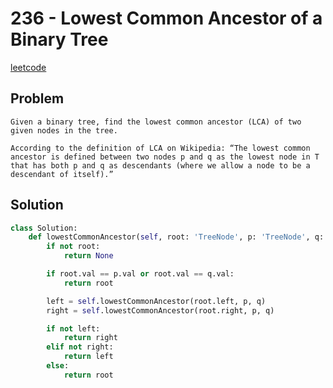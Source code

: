 # 236 - Lowest Common Ancestor of a Binary Tree

[leetcode](https://leetcode.com/problems/lowest-common-ancestor-of-a-binary-tree/)

## Problem

    Given a binary tree, find the lowest common ancestor (LCA) of two given nodes in the tree.
    
    According to the definition of LCA on Wikipedia: “The lowest common ancestor is defined between two nodes p and q as the lowest node in T that has both p and q as descendants (where we allow a node to be a descendant of itself).”

## Solution

```python
class Solution:
    def lowestCommonAncestor(self, root: 'TreeNode', p: 'TreeNode', q: 'TreeNode') -> 'TreeNode':
        if not root:
            return None

        if root.val == p.val or root.val == q.val:
            return root

        left = self.lowestCommonAncestor(root.left, p, q)
        right = self.lowestCommonAncestor(root.right, p, q)

        if not left:
            return right
        elif not right:
            return left
        else:
            return root
```
